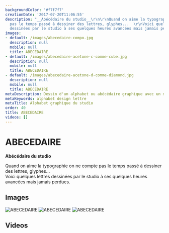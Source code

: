 ```yaml
---
backgroundColor: '#f7f7f7'
creationDate: '2017-07-20T11:06:55'
description: "__Abécédaire du studio__\r\n\r\nQuand on aime la typographie on ne compte
  pas le temps passé à dessiner des lettres, glyphes...  \r\nVoici quelques lettres
  dessinées par le studio à ses quelques heures avancées mais jamais perdues.  "
images:
- default: /images/abecedaire-compo.jpg
  description: null
  mobile: null
  title: ABECEDAIRE
- default: /images/abecedaire-acetone-c-comme-cube.jpg
  description: null
  mobile: null
  title: ABECEDAIRE
- default: /images/abecedaire-acetone-d-comme-diamond.jpg
  description: null
  mobile: null
  title: ABECEDAIRE
metaDescription: Dessin d'un alphabet ou abécédaire graphique avec un mot une lettre
metaKeywords: alphabet design lettre
metaTitle: Alphabet graphique du studio
order: 40
title: ABECEDAIRE
videos: []
---
```


# ABECEDAIRE

__Abécédaire du studio__

Quand on aime la typographie on ne compte pas le temps passé à dessiner des lettres, glyphes...  
Voici quelques lettres dessinées par le studio à ses quelques heures avancées mais jamais perdues.  

## Images

![ABECEDAIRE](/images/abecedaire-compo.jpg)
![ABECEDAIRE](/images/abecedaire-acetone-c-comme-cube.jpg)
![ABECEDAIRE](/images/abecedaire-acetone-d-comme-diamond.jpg)

## Videos